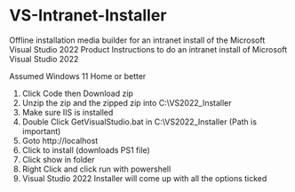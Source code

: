 # VS-Intranet-Installer
Offline installation media builder for an intranet install of the Microsoft Visual Studio 2022 Product
Instructions to do an intranet install of Microsoft Visual Studio 2022

Assumed Windows 11 Home or better
1. Click Code then Download zip
2. Unzip the zip and the zipped zip into C:\VS2022_Installer
3. Make sure IIS is installed
4. Double Click GetVisualStudio.bat in C:\VS2022_Installer (Path is important)
5. Goto http://localhost
6. Click to install (downloads PS1 file)
7. Click show in folder
8. Right Click and click run with powershell
9. Visual Studio 2022 Installer will come up with all the options ticked
   
